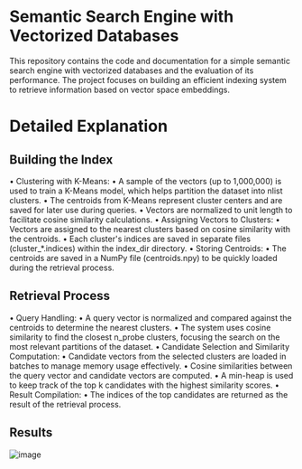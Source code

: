 # Semantic Search Engine with Vectorized Databases
This repository contains the code and documentation for a simple semantic search engine with vectorized databases and the evaluation of its performance. The project focuses on building an efficient indexing system to retrieve information based on vector space embeddings.

# Detailed Explanation 
## Building the Index 
• Clustering with K-Means: 
• A sample of the vectors (up to 1,000,000) is used to train a K-Means model, which 
helps partition the dataset into nlist clusters. 
• The centroids from K-Means represent cluster centers and are saved for later use 
during queries. 
• Vectors are normalized to unit length to facilitate cosine similarity calculations. 
• Assigning Vectors to Clusters: 
• Vectors are assigned to the nearest clusters based on cosine similarity with the 
centroids. 
• Each cluster's indices are saved in separate files (cluster_*.indices) within 
the index_dir directory. 
• Storing Centroids: 
• The centroids are saved in a NumPy file (centroids.npy) to be quickly loaded during 
the retrieval process. 
  
 
## Retrieval Process 
• Query Handling: 
• A query vector is normalized and compared against the centroids to determine the 
nearest clusters. 
• The system uses cosine similarity to find the closest n_probe clusters, focusing the 
search on the most relevant partitions of the dataset. 
• Candidate Selection and Similarity Computation: 
• Candidate vectors from the selected clusters are loaded in batches to manage memory 
usage effectively. 
• Cosine similarities between the query vector and candidate vectors are computed. 
• A min-heap is used to keep track of the top k candidates with the highest similarity 
scores. 
• Result Compilation: 
• The indices of the top candidates are returned as the result of the retrieval process. 


## Results
![image](https://github.com/user-attachments/assets/786e600c-0513-4f25-b93c-324881efbfb0)


